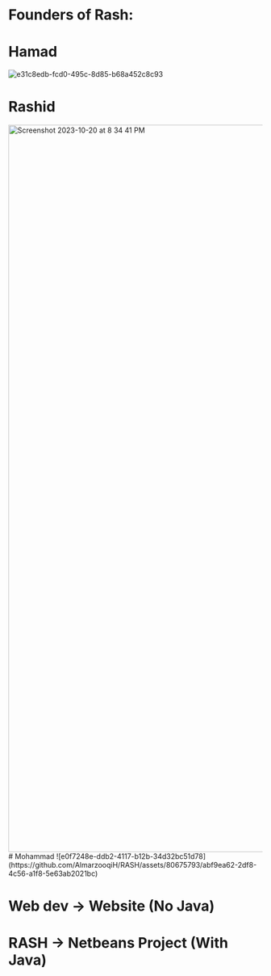 # Founders of Rash:
# Hamad
![e31c8edb-fcd0-495c-8d85-b68a452c8c93](https://github.com/AlmarzooqiH/RASH/assets/80675793/73277d08-3c3c-4e3a-ad43-e6e984f9e606)
# Rashid
<img width="1440" alt="Screenshot 2023-10-20 at 8 34 41 PM" src="https://github.com/AlmarzooqiH/RASH/assets/80675793/a2013790-b783-4f6c-a472-fc7600000791">
# Mohammad
![e0f7248e-ddb2-4117-b12b-34d32bc51d78](https://github.com/AlmarzooqiH/RASH/assets/80675793/abf9ea62-2df8-4c56-a1f8-5e63ab2021bc)

# Web dev -> Website (No Java)
# RASH -> Netbeans Project (With Java)
